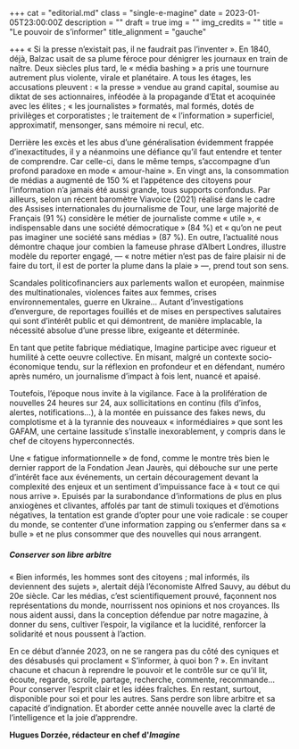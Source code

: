 +++
cat = "editorial.md"
class = "single-e-magine"
date = 2023-01-05T23:00:00Z
description = ""
draft = true
img = ""
img_credits = ""
title = "Le pouvoir de s’informer"
title_alignment = "gauche"

+++
« Si la presse n’existait pas, il ne faudrait pas l’inventer ». En 1840, déjà, Balzac usait de sa plume féroce pour dénigrer les journaux en train de naître. Deux siècles plus tard, le « média bashing » a pris une tournure autrement plus violente, virale et planétaire. A tous les étages, les accusations pleuvent : « la presse » vendue au grand capital, soumise au diktat de ses actionnaires, inféodée à la propagande d’Etat et acoquinée avec les élites ; « les journalistes » formatés, mal formés, dotés de privilèges et corporatistes ; le traitement de « l’information » superficiel, approximatif, mensonger, sans mémoire ni recul, etc. 

Derrière les excès et les abus d’une généralisation évidemment frappée d’inexactitudes, il y a néanmoins une défiance qu’il faut entendre et tenter de comprendre. Car celle-ci, dans le même temps, s’accompagne d’un profond paradoxe en mode « amour-haine ». En vingt ans, la consommation de médias a augmenté de 150 % et l’appétence des citoyens pour l’information n’a jamais été aussi grande, tous supports confondus. Par ailleurs, selon un récent baromètre Viavoice (2021) réalisé dans le cadre des Assises internationales du journalisme de Tour, une large majorité de Français (91 %) considère le métier de journaliste comme « utile », « indispensable dans une société démocratique » (84 %) et « qu’on ne peut pas imaginer une société sans médias » (87 %). En outre, l’actualité nous démontre chaque jour combien la fameuse phrase d’Albert Londres, illustre modèle du reporter engagé, — « notre métier n’est pas de faire plaisir ni de faire du tort, il est de porter la plume dans la plaie » —, prend tout son sens. 

Scandales politicofinanciers aux parlements wallon et européen, mainmise des multinationales, violences faites aux femmes, crises environnementales, guerre en Ukraine… Autant d’investigations d’envergure, de reportages fouillés et de mises en perspectives salutaires qui sont d’intérêt public et qui démontrent, de manière implacable, la nécessité absolue d’une presse libre, exigeante et déterminée. 

En tant que petite fabrique médiatique, Imagine participe avec rigueur et humilité à cette oeuvre collective. En misant, malgré un contexte socio-économique tendu, sur la réflexion en profondeur et en défendant, numéro après numéro, un journalisme d’impact à fois lent, nuancé et apaisé.

Toutefois, l’époque nous invite à la vigilance. Face à la prolifération de nouvelles 24 heures sur 24, aux sollicitations en continu (fils d’infos, alertes, notifications…), à la montée en puissance des fakes news, du complotisme et à la tyrannie des nouveaux « informédiaires » que sont les GAFAM, une certaine lassitude s’installe inexorablement, y compris dans le chef de citoyens hyperconnectés.

Une « fatigue informationnelle » de fond, comme le montre très bien le dernier rapport de la Fondation Jean Jaurès, qui débouche sur une perte d’intérêt face aux événements, un certain découragement devant la complexité des enjeux et un sentiment d’impuissance face à « tout ce qui nous arrive ». Epuisés par la surabondance d’informations de plus en plus anxiogènes et clivantes, affolés par tant de stimuli toxiques et d’émotions négatives, la tentation est grande d’opter pour une voie radicale : se couper du monde, se contenter d’une information zapping ou s’enfermer dans sa « bulle » et ne plus consommer que des nouvelles qui nous arrangent.

##### Conserver son libre arbitre

« Bien informés, les hommes sont des citoyens ; mal informés, ils deviennent des sujets », alertait déjà l’économiste Alfred Sauvy, au début du 20e siècle. Car les médias, c’est scientifiquement prouvé, façonnent nos représentations du monde, nourrissent nos opinions et nos croyances. Ils nous aident aussi, dans la conception défendue par notre magazine, à donner du sens, cultiver l’espoir, la vigilance et la lucidité, renforcer la solidarité et nous poussent à l’action.

En ce début d’année 2023, on ne se rangera pas du côté des cyniques et des désabusés qui proclament « S’informer, à quoi bon ? ». En invitant chacune et chacun à reprendre le pouvoir et le contrôle sur ce qu’il lit, écoute, regarde, scrolle, partage, recherche, commente, recommande… Pour conserver l’esprit clair et les idées fraîches. En restant, surtout, disponible pour soi et pour les autres. Sans perdre son libre arbitre et sa capacité d’indignation. Et aborder cette année nouvelle avec la clarté de l’intelligence et la joie d’apprendre.

**Hugues Dorzée, rédacteur en chef d'_Imagine_**